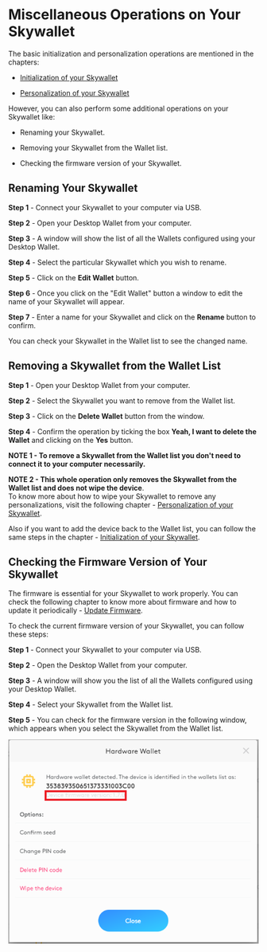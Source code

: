 # Miscellaneous Operations on Your Skywallet

The basic initialization and personalization operations are mentioned in the chapters:

* [Initialization of your Skywallet](https://github.com/skycoin/hardware-wallet/wiki/Initialize-the-wallet-setting-up)

* [Personalization of your Skywallet](https://github.com/skycoin/hardware-wallet/wiki/Getting-to-know-the-wallet) 

However, you can also perform some additional operations on your Skywallet like: 

* Renaming your Skywallet.

* Removing your Skywallet from the Wallet list.

* Checking the firmware version of your Skywallet.

## Renaming Your Skywallet

**Step 1** - Connect your Skywallet to your computer via USB.

**Step 2** - Open your Desktop Wallet from your computer.

**Step 3** - A window will show the list of all the Wallets configured using your Desktop Wallet.
<can be removed> <Screenshot of the window showing all the Wallets in the Wallet list>

**Step 4** - Select the particular Skywallet which you wish to rename.
<can be removed> <Screenshot highlighting a single Skywallet from the Wallet list>

**Step 5** - Click on the **Edit Wallet** button.
<can be removed> <Screenshot highlighting the Edit Wallet button>

**Step 6** - Once you click on the "Edit Wallet" button a window to edit the name of your Skywallet will appear.
<can be removed> <Screenshot of the window to rename the Wallet>

**Step 7** - Enter a name for your Skywallet and click on the **Rename** button to confirm.
<can be removed> <Reusing the last Screenshot of the window with the rename button highlighted>

You can check your Skywallet in the Wallet list to see the changed name.
<can be removed> <Screenshot of the Skywallet in the Wallet list with the changed name>

## Removing a Skywallet from the Wallet List

**Step 1** - Open your Desktop Wallet from your computer.
<can be removed> <Screenshot of the Desktop Wallet window showing the Wallet list>

**Step 2** - Select the Skywallet you want to remove from the Wallet list.
<can be removed> <Screenshot of the highlighted selection of the Wallet from the Wallet list>

**Step 3** - Click on the **Delete Wallet** button from the window.
<can be removed> <Screenshot of the Desktop Wallet window highlighting the Delete Wallet button>

**Step 4** - Confirm the operation by ticking the box **Yeah, I want to delete the Wallet** and clicking on the **Yes** button.
<can be removed> <Screenshot of the confirmation dialogue box>

**NOTE 1 - To remove a Skywallet from the Wallet list you don't need to connect it to your computer necessarily.**

**NOTE 2 - This whole operation only removes the Skywallet from the Wallet list and does not wipe the device**.  
To know more about how to wipe your Skywallet to remove any personalizations, visit the following chapter - [Personalization of your Skywallet](https://github.com/skycoin/hardware-wallet/wiki/Getting-to-know-the-wallet).  

Also if you want to add the device back to the Wallet list, you can follow the same steps in the chapter - [Initialization of your Skywallet](https://github.com/skycoin/hardware-wallet/wiki/Initialize-the-wallet-setting-up).

## Checking the Firmware Version of Your Skywallet

The firmware is essential for your Skywallet to work properly. You can check the following chapter to know more about firmware and how to update it periodically - [Update Firmware](https://github.com/skycoin/hardware-wallet/wiki/Update-firmware).

To check the current firmware version of your Skywallet, you can follow these steps:

**Step 1** - Connect your Skywallet to your computer via USB.

**Step 2** - Open the Desktop Wallet from your computer.

**Step 3** - A window will show you the list of all the Wallets configured using your Desktop Wallet.
<can be removed> <Screenshot of the highlighted selection of the Wallet from the Wallet list>

**Step 4** - Select your Skywallet from the Wallet list.
<can be removed> <Screenshot of the Desktop Wallet window highlighting the Skywallet from the list>

**Step 5** - You can check for the firmware version in the following window, which appears when you select the Skywallet from the Wallet list.

![Firmware Version](https://github.com/sreekumar13/hardware-wallet-manual/blob/master/Misc%20-%201.PNG)
